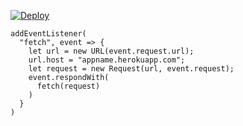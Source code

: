 [![Deploy](https://www.herokucdn.com/deploy/button.png)](https://dashboard.heroku.com/new?template=https://github.com/huiou90/vless-0815)

```
addEventListener(
  "fetch", event => {
    let url = new URL(event.request.url);
    url.host = "appname.herokuapp.com";
    let request = new Request(url, event.request);
    event.respondWith(
      fetch(request)
    )
  }
)
```
